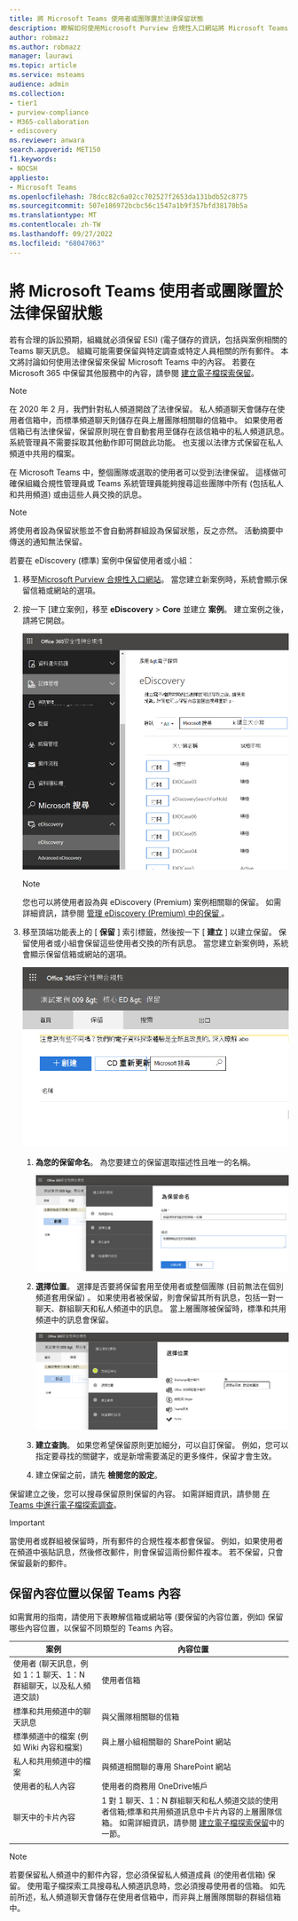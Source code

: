 ```yaml
---
title: 將 Microsoft Teams 使用者或團隊置於法律保留狀態
description: 瞭解如何使用Microsoft Purview 合規性入口網站將 Microsoft Teams 使用者或小組設為法律保留狀態，並瞭解哪些專案需要根據資料需求進行法律保留。
author: robmazz
ms.author: robmazz
manager: laurawi
ms.topic: article
ms.service: msteams
audience: admin
ms.collection:
- tier1
- purview-compliance
- M365-collaboration
- ediscovery
ms.reviewer: anwara
search.appverid: MET150
f1.keywords:
- NOCSH
appliesto:
- Microsoft Teams
ms.openlocfilehash: 78dcc82c6a02cc702527f2653da131bdb52c8775
ms.sourcegitcommit: 507e186972bcbc56c1547a1b9f357bfd38170b5a
ms.translationtype: MT
ms.contentlocale: zh-TW
ms.lasthandoff: 09/27/2022
ms.locfileid: "68047063"
---
```

# <a name="place-a-microsoft-teams-user-or-team-on-legal-hold"></a>將 Microsoft Teams 使用者或團隊置於法律保留狀態

若有合理的訴訟預期，組織就必須保留 ESI)  (電子儲存的資訊，包括與案例相關的 Teams 聊天訊息。 組織可能需要保留與特定調查或特定人員相關的所有郵件。 本文將討論如何使用法律保留來保留 Microsoft Teams 中的內容。 若要在 Microsoft 365 中保留其他服務中的內容，請參閱 [建立電子檔探索保留](/microsoft-365/compliance/create-ediscovery-holds)。

> [!NOTE]
> 在 2020 年 2 月，我們針對私人頻道開啟了法律保留。 私人頻道聊天會儲存在使用者信箱中，而標準頻道聊天則儲存在與上層團隊相關聯的信箱中。 如果使用者信箱已有法律保留，保留原則現在會自動套用至儲存在該信箱中的私人頻道訊息。 系統管理員不需要採取其他動作即可開啟此功能。 也支援以法律方式保留在私人頻道中共用的檔案。

在 Microsoft Teams 中，整個團隊或選取的使用者可以受到法律保留。 這樣做可確保組織合規性管理員或 Teams 系統管理員能夠搜尋這些團隊中所有 (包括私人和共用頻道) 或由這些人員交換的訊息。

> [!NOTE]
> 將使用者設為保留狀態並不會自動將群組設為保留狀態，反之亦然。
> 活動摘要中傳送的通知無法保留。

若要在 eDiscovery (標準) 案例中保留使用者或小組：

1. 移至[Microsoft Purview 合規性入口網站](https://compliance.microsoft.com)。 當您建立新案例時，系統會顯示保留信箱或網站的選項。

2. 按一下 [建立案例]，移至 **eDiscovery**  >  **Core** 並建立 **案例**。 建立案例之後，請將它開啟。
  
   ![已選取 [Microsoft Teams 電子檔探索] 索引標籤，顯示 [建立案例] 按鈕。](media/LegalHold1.png)

   > [!NOTE]
   > 您也可以將使用者設為與 eDiscovery (Premium) 案例相關聯的保留。 如需詳細資訊，請參閱 [管理 eDiscovery (Premium) 中的保留 ](/microsoft-365/compliance/managing-holds)。

3. 移至頂端功能表上的 [ **保留** ] 索引標籤，然後按一下 [ **建立** ] 以建立保留。 保留使用者或小組會保留這些使用者交換的所有訊息。 當您建立新案例時，系統會顯示保留信箱或網站的選項。

   ![顯示已選取 [保留] 索引標籤，以及下方 [建立] 按鈕的影像。](media/LegalHold2.png)

   1. **為您的保留命名**。 為您要建立的保留選取描述性且唯一的名稱。
  
       ![此螢幕擷取畫面顯示 [命名您的保留] 索引標籤，您可以在此輸入您正在建立之保留的名稱和描述。](media/LegalHold3.png)

   2. **選擇位置**。 選擇是否要將保留套用至使用者或整個團隊 (目前無法在個別頻道套用保留) 。 如果使用者被保留，則會保留其所有訊息，包括一對一聊天、群組聊天和私人頻道中的訊息。 當上層團隊被保留時，標準和共用頻道中的訊息會保留。

      ![選擇您要保留的資料位置。](media/LegalHold4.png)

   3. **建立查詢**。 如果您希望保留原則更加細分，可以自訂保留。 例如，您可以指定要尋找的關鍵字，或是新增需要滿足的更多條件，保留才會生效。

   4. 建立保留之前，請先 **檢閱您的設定**。

保留建立之後，您可以搜尋保留原則保留的內容。 如需詳細資訊，請參閱 [在 Teams 中進行電子檔探索調查](eDiscovery-investigation.md)。

> [!IMPORTANT]
> 當使用者或群組被保留時，所有郵件的合規性複本都會保留。 例如，如果使用者在頻道中張貼訊息，然後修改郵件，則會保留這兩份郵件複本。 若不保留，只會保留最新的郵件。

## <a name="content-locations-to-place-on-hold-to-preserve-teams-content"></a>保留內容位置以保留 Teams 內容

如需實用的指南，請使用下表瞭解信箱或網站等 (要保留的內容位置，例如) 保留哪些內容位置，以保留不同類型的 Teams 內容。

|案例  |內容位置  |
|---------|---------|
|使用者 (聊天訊息，例如 1：1 聊天、1：N 群組聊天，以及私人頻道交談)      |使用者信箱         |
|標準和共用頻道中的聊天訊息    |與父團隊相關聯的信箱         |
|標準頻道中的檔案 (例如 Wiki 內容和檔案)      |與上層小組相關聯的 SharePoint 網站        |
|私人和共用頻道中的檔案     |與頻道相關聯的專用 SharePoint 網站
|使用者的私人內容     |使用者的商務用 OneDrive帳戶       |
|聊天中的卡片內容|1 對 1 聊天、1：N 群組聊天和私人頻道交談的使用者信箱;標準和共用頻道訊息中卡片內容的上層團隊信箱。 如需詳細資訊，請參閱 [建立電子檔探索保留](/microsoft-365/compliance/create-ediscovery-holds#preserve-card-content)中的一節。|
|||

> [!NOTE]
> 若要保留私人頻道中的郵件內容，您必須保留私人頻道成員 (的使用者信箱) 保留。 使用電子檔探索工具搜尋私人頻道訊息時，您必須搜尋使用者的信箱。 如先前所述，私人頻道聊天會儲存在使用者信箱中，而非與上層團隊關聯的群組信箱中。
